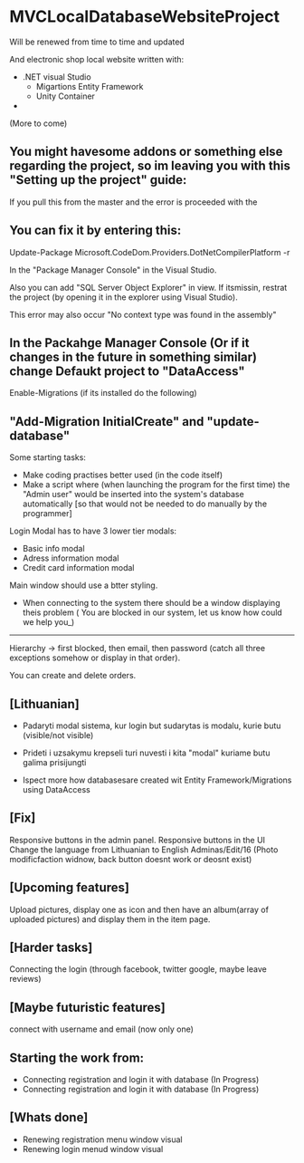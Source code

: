 # MVCLocalDatabaseWebsiteProject
Will be renewed from time to time and updated

And electronic shop local website written with:
- .NET visual Studio 
    * Migartions Entity Framework
    * Unity Container
- 
(More to come)

You might havesome addons or something else regarding the project, so im leaving you with this "Setting up the project" guide:
--
If you pull this from the master and the error is proceeded with the 

  You can fix it by entering this:
  --
  Update-Package Microsoft.CodeDom.Providers.DotNetCompilerPlatform -r

  In the "Package Manager Console" in the Visual Studio.

  Also you can add "SQL Server Object Explorer" in view. If itsmissin, restrat the project (by opening it in the explorer using Visual    Studio).



This error may also occur
"No context type was found in the assembly"

In the Packahge Manager Console (Or if it changes in the future in something similar) change Defaukt project to "DataAccess"
--
Enable-Migrations (if its installed do the following)

"Add-Migration InitialCreate"        and            "update-database"
--
Some starting tasks:
- Make coding practises better used (in the code itself)
- Make a script where (when launching the program for the first time) the "Admin user" would be inserted into the system's database automatically [so that would not be needed to do manually by the programmer]


Login Modal has to have 3 lower tier modals:
- Basic info modal 
- Adress information modal
- Credit card information modal


Main window should use a btter styling.
- When connecting to the system there should be a window displaying theis problem
( You are blocked in our system, let us know how could we help you_)


----
Hierarchy -> first blocked, then email, then password (catch all three exceptions somehow or display in that order).


You can create and delete orders.

[Lithuanian]
--
- Padaryti modal sistema, kur login but sudarytas is modalu, kurie butu (visible/not visible)
- Prideti i uzsakymu krepseli turi nuvesti i kita "modal" kuriame butu galima prisijungti


- Ispect more how databasesare created wit Entity Framework/Migrations using DataAccess


[Fix]
--

Responsive buttons in the admin panel.
Responsive buttons in the UI
Change the language from Lithuanian to English
Adminas/Edit/16 (Photo modificfaction widnow, back button doesnt work or deosnt exist)


[Upcoming features]
--
Upload pictures, display one as icon and then have an album(array of uploaded pictures) and display them in the item page.


[Harder tasks]
--
Connecting the login (through facebook, twitter google, maybe leave reviews) 

[Maybe futuristic features]
--

connect with username and email (now only one)


Starting the work from:
--
 - Connecting registration and login it with database (In Progress)
 - Connecting registration and login it with database (In Progress)
   
   
[Whats done]
--

- Renewing registration menu window visual
- Renewing login menud window visual
  
